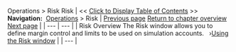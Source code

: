 ﻿
Operations > Risk
Risk
| << [Click to Display Table of Contents](understanding_risks.md) >> **Navigation:**     [Operations](operations-1.md) > Risk | [Previous page](data_files-1.md) [Return to chapter overview](operations-1.md) [Next page](using_the_risk_window-1.md) |
| --- | --- |
| Risk Overview The Risk window allows you to define margin control and limits to be used on simulation accounts.   ›[Using the Risk window](using_the_risk_window-1.md) |
| --- |
